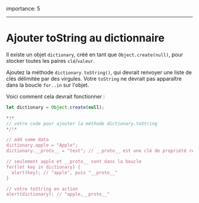 importance: 5

---

# Ajouter toString au dictionnaire

Il existe un objet `dictionary`, créé en tant que `Object.create(null)`, pour stocker toutes les paires `clé`/`valeur`.

Ajoutez la méthode `dictionary.toString()`, qui devrait renvoyer une liste de clés délimitée par des virgules. Votre `toString` ne devrait pas apparaître dans la boucle `for..in` sur l'objet.

Voici comment cela devrait fonctionner :

```js
let dictionary = Object.create(null);

*!*
// votre code pour ajouter la méthode dictionary.toString
*/!*

// add some data
dictionary.apple = "Apple";
dictionary.__proto__ = "test"; // __proto__ est une clé de propriété régulière ici

// seulement apple et __proto__ sont dans la boucle
for(let key in dictionary) {
  alert(key); // "apple", puis "__proto__"
}

// votre toString en action
alert(dictionary); // "apple,__proto__"
```
